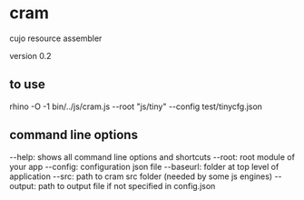 cram
===

cujo resource assembler

version 0.2

to use
---

rhino -O -1 bin/../js/cram.js --root "js/tiny" --config test/tinycfg.json

command line options
---

--help: shows all command line options and shortcuts
--root: root module of your app
--config: configuration json file
--baseurl: folder at top level of application
--src: path to cram src folder (needed by some js engines)
--output: path to output file if not specified in config.json
